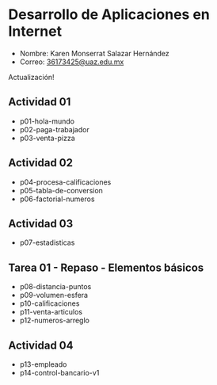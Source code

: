 # Desarrollo de Aplicaciones en Internet

- Nombre: Karen Monserrat Salazar Hernández
- Correo: 36173425@uaz.edu.mx

Actualización!

## Actividad 01

- p01-hola-mundo
- p02-paga-trabajador
- p03-venta-pizza

## Actividad 02

- p04-procesa-calificaciones
- p05-tabla-de-conversion
- p06-factorial-numeros

## Actividad 03

- p07-estadisticas

## Tarea 01 - Repaso - Elementos básicos

- p08-distancia-puntos
- p09-volumen-esfera
- p10-calificaciones
- p11-venta-articulos
- p12-numeros-arreglo

## Actividad 04 

- p13-empleado
- p14-control-bancario-v1